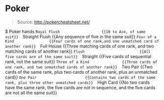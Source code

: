 # Poker

> Source: http://pokercheatsheet.net/

$ Poker hands
    `Royal Flush                   {{10 to Ace, of same suit}} 
    `Straight Flush                {{Any sequence of five in the same suit}} 
    `Four of a Kind                {{Four cards of one rank,and one unmatched card of another rank}} 
    `Full House                    {{Three matching cards of one rank, and two matching cards of another rank}} 
    `Flush                         {{All five cards are of the same suit}} 
    `Straight                      {{Five cards of sequential rank, not the same suit}} 
    `Three of a Kind               {{Three cards of one rank, and two unmatched cards of another rank}} 
    `Two Pair                      {{Two cards of the same rank, plus two cards of another rank, plus an unmatched card}} 
    `One Pair                      {{Contains two cards of the same rank, plus three other unmatched cards}} 
    `High Card                     {{No two cards have the same rank, the five cards are not in sequence, and the five cards are not all the same suit}} 

